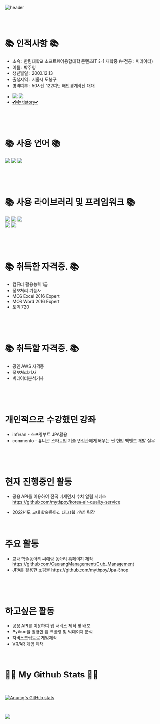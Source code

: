 ![header](https://capsule-render.vercel.app/api?text=welcome~&type=waving&color=50:A4A4A4,50:2ECCFA&animation=fadeIn&fontSize=35&fontColor=000000)

<br><br>

# 📚 인적사항 📚

- 소속 : 한림대학교 소프트웨어융합대학 콘텐츠IT 2-1 재학중 (부전공 : 빅데이터)
- 이름 : 박주영
- 생년월일 : 2000.12.13
- 출생지역 : 서울시 도봉구
- 병역여부 : 50사단 122여단 해안경계작전 대대
<a href="https://www.instagram.com/jyp.on/"><br><br>
- <img src="https://img.shields.io/badge/Instagram-E4405F?style=flat-square&logo=Instagram&logoColor=white&link=https://www.instagram.com/hye_inisfree/"/></a>
<a href="mailto:okmlnsunok@gmail.com"><img src="https://img.shields.io/badge/Gmail-d14836?style=flat-square&logo=Gmail&logoColor=white&link=kimhyein7110@gmail.com"/></a>
- <a href="https://mythpoy.tistory.com/">💕My tistory💕</a>

<br><br><br>

# 📚 사용 언어 📚

<img src="https://img.shields.io/badge/JAVA-007396?style=for-the-badge&logo=java&logoColor=white">
<img src="https://img.shields.io/badge/Python-3670A0?style=for-the-badge&logo=java&logoColor=ffdd54">
<img src="https://img.shields.io/badge/javascript-F7DF1E?style=for-the-badge&logo=javascript&logoColor=black">

<br><br><br>

# 📚 사용 라이브러리 및 프레임워크 📚

<img src="https://img.shields.io/badge/Spring Boot-6DB33F?style=for-the-badge&logo=SpringBoot&logoColor=white">
<img src="https://img.shields.io/badge/Spring Security-6DB33F?style=for-the-badge&logo=SpringSecurity&logoColor=white">
<img src="https://img.shields.io/badge/Thymeleaf-6DB33F?style=for-the-badge&logo=thymeleaf&logoColor=FF9900">
<br>

<img src="https://img.shields.io/badge/github-181717?style=for-the-badge&logo=github&logoColor=white">
<img src="https://img.shields.io/badge/aws-232F3E?style=for-the-badge&logo=Amazon AWS&logoColor=white">

<br><br><br>


# 📚 취득한 자격증. 📚
- 컴퓨터 활용능력 1급
- 정보처리 기능사
- MOS Excel 2016 Expert
- MOS Word 2016 Expert
- 토익 720

<br><br><br>

# 📚 취득할 자격증. 📚
- 공인 AWS 자격증 
- 정보처리기사
- 빅데이터분석기사


<br><br><br>

# 개인적으로 수강했던 강좌

- infrean - 스프링부트 JPA활용
- commento - 유니콘 스타트업 기술 면접관에게 배우는 찐 현업 백엔드 개발 실무

<br><br><br>



# 현재 진행중인 활동
- 공용 API를 이용하여 전국 미세먼지 수치 알림 서비스 <a> https://github.com/mythpoy/korea-air-quality-service </a>
  
- 2022년도 교내 학술동아리 태그(웹 개발) 팀장 
<br><br><br>


# 주요 활동

- 교내 학술동아리 씨애랑 동아리 홈페이지 제작 <a>https://github.com/CaerangManagement/Club_Management</a>
- JPA를 활용한 쇼핑몰 <a>https://github.com/mythpoy/Jpa-Shop</a>


<br><br><br>

# 하고싶은 활동

- 공용 API를 이용하여 웹 서비스 제작 및 배포
- Python을 활용한 웹 크롤링 및 빅데이터 분석
- 자바스크립트로 게임제작
- VR/AR 게임 제작
<br><br><br>



# 👩‍💻 My Github Stats 👩‍💻
<br>

[![Anurag's GitHub stats](https://github-readme-stats.vercel.app/api?username=mythpoy&hide_title=true&show_icons=true&include_all_commits=true&disable_animations=true&theme=vue-dark)](https://github.com/anuraghazra/github-readme-stats)

<br>

<a href="https://hits.seeyoufarm.com"><img src="https://hits.seeyoufarm.com/api/count/incr/badge.svg?url=https%3A%2F%2Fgithub.com%2Fmythpoy&count_bg=%2341B883&title_bg=%23CDC2C2&icon=github.svg&icon_color=%23E7E7E7&title=hits&edge_flat=false"/></a>

